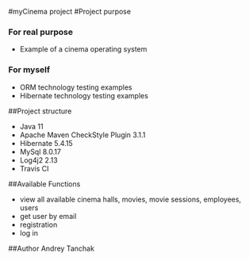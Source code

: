 
#myCinema project
#Project purpose
### For real purpose
* Example of a cinema operating system
### For myself
* ORM technology testing examples
* Hibernate technology testing examples

##Project structure
* Java 11
* Apache Maven CheckStyle Plugin 3.1.1
* Hibernate 5.4.15
* MySql 8.0.17
* Log4j2 2.13
* Travis CI

##Available Functions
* view all available cinema halls, movies, movie sessions, employees, users
* get user by email
* registration
* log in

##Author
Andrey Tanchak